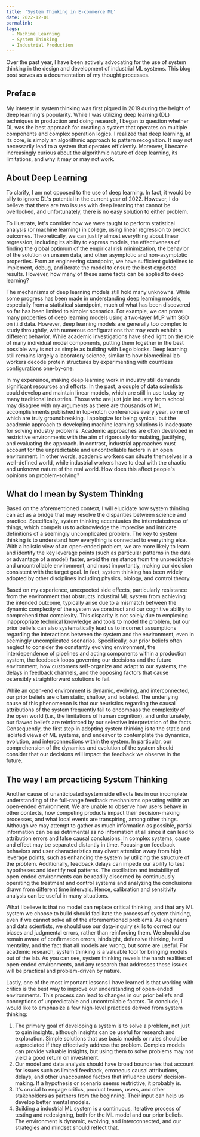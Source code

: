 ```yaml
---
title: 'System Thinking in E-commerce ML'
date: 2022-12-01
permalink: 
tags:
  - Machine Learning
  - System Thinking
  - Industrial Production
---
```


Over the past year, I have been actively advocating for the use of system thinking in the design and development of industrial ML systems. This blog post serves as a documentation of my thought processes.

## Preface

My interest in system thinking was first piqued in 2019 during the height of deep learning's popularity. While I was utilizing deep learning (DL) techniques in production and doing research, I began to question whether DL was the best approach for creating a system that operates on multiple components and complex operation logics. I realized that deep learning, at its core, is simply an algorithmic approach to pattern recognition. It may not necessarily lead to a system that operates efficiently. Moreover, I became increasingly curious about the algorithmic nature of deep learning, its limitations, and why it may or may not work.

## About Deep Learning 

To clarify, I am not opposed to the use of deep learning. In fact, it would be silly to ignore DL's potential in the current year of 2022. However, I do believe that there are two issues with deep learning that cannot be overlooked, and unfortunately, there is no easy solution to either problem.

To illustrate, let's consider how we were taught to perform statistical analysis (or machine learning) in college, using linear regression to predict outcomes. Theoretically, we can justify almost everything about linear regression, including its ability to express models, the effectiveness of finding the global optimum of the empirical risk minimization, the behavior of the solution on unseen data, and other asymptotic and non-asymptotic properties. From an engineering standpoint, we have sufficient guidelines to implement, debug, and iterate the model to ensure the best expected results. However, how many of these same facts can be applied to deep learning?

The mechanisms of deep learning models still hold many unknowns. While some progress has been made in understanding deep learning models, especially from a statistical standpoint, much of what has been discovered so far has been limited to simpler scenarios. For example, we can prove many properties of deep learning models using a two-layer MLP with SGD on i.i.d data. However, deep learning models are generally too complex to study throughtly, with numerous configurations that may each exhibit a different behavior. While academic investigations have shed light on the role of many individual model components, putting them together in the best possible way is not as simple as building with Lego blocks. Deep learning still remains largely a laboratory science, similar to how biomedical lab workers decode protein structures by experimenting with countless configurations one-by-one.

In my expereince, making deep learning work in industry still demands significant resources and efforts. In the past, a couple of data scientists could develop and maintain linear models, which are still in use today by many traditional industries.
Those who are just join industry from school may disagree with my arguments as there are thousands of ML accomplishments published in top-notch conferences every year, some of which are truly groundbreaking. I apologize for being synical, but the academic approach to developing machine learning solutions is inadequate for solving industry problems. Academic approaches are often developed in restrictive environments with the aim of rigorously formulating, justifying, and evaluating the approach. In contrast, industrial approaches must account for the unpredictable and uncontrollable factors in an open environment. In other words, academic workers can situate themselves in a well-defined world, while industrial workers have to deal with the chaotic and unknown nature of the real world. How does this affect people's opinions on problem-solving?



## What do I mean by System Thinking

Based on the aforementioned context, I will elucidate how system thinking can act as a bridge that may resolve the disparities between science and practice. Specifically, system thinking accentuates the interrelatedness of things, which compels us to acknowledge the imprecise and intricate definitions of a seemingly uncomplicated problem. 
The key to system thinking is to understand how everything is connected to everything else. With a holistic view of an open-ended problem, we are more likely to learn and identify the key leverage points (such as particular patterns in the data or advantage of a model) faster, avoid the resistance from the unpredictable and uncontrollable environment, and most importantly, making our decision consistent with the target goal. In fact, system thinking has been widely adopted by other disciplines including physics, biology, and control theory. 

Based on my experience, unexpected side effects, particularly resistance from the environment that obstructs industiral ML system from achieving the intended outcome, typically arise due to a mismatch between the dynamic complexity of the system we construct and our cognitive ability to comprehend that complexity. 
This disparity is not solely due to employing inappropriate technical knowledge and tools to model the problem, but our prior beliefs can also systematically lead us to incorrect assumptions regarding the interactions between the system and the environment, even in seemingly uncomplicated scenarios. Specifically, our prior beliefs often neglect to consider the constantly evolving environment, the interdependence of pipelines and acting components within a production system, the feedback loops governing our decisions and the future environment, how customers self-organize and adapt to our systems, the delays in feedback channels, and the opposing factors that cause ostensibly straightforward solutions to fail.


While an open-end environment is dynamic, evolving, and interconnected, our prior beliefs are often static, shallow, and isolated. 
The underlying cause of this phenomenon is that our heuristics regarding the causal attributions of the system frequently fail to encompass the complexity of the open world (i.e., the limitations of human cognition), and unfortunately, our flawed beliefs are reinforced by our selective interpretation of the facts. Consequently, the first step in adopting system thinking is to the static and isolated views of ML systems, and endeavor to contemplate the dynamics, evolution, and interconnections within the system. In particular, our comprehension of the dynamics and evolution of the system should consider that our decisions will impact the feedback we observe in the future.



## The way I am prcacticing System Thinking

Another cause of unanticipated system side effects lies in our incomplete understanding of the full-range feedback mechanisms operating within an open-ended environment. We are unable to observe how users behave in other contexts, how competing products impact their decision-making processes, and what local events are transpiring, among other things. Although we may attempt to gather as much information as possible, partial information can be as detrimental as no information at all since it can lead to attribution errors and false causal conclusions. In complex systems, cause and effect may be separated distantly in time. Focusing on feedback behaviors and user characteristics may divert attention away from high leverage points, such as enhancing the system by utilizing the structure of the problem. Additionally, feedback delays can impede our ability to test hypotheses and identify real patterns. The oscillation and instability of open-ended environments can be readily discerned by continuously operating the treatment and control systems and analyzing the conclusions drawn from different time intervals. Hence, calibration and sensitivity analysis can be useful in many situations.

What I believe is that no model can replace critical thinking, and that any ML system we choose to build should facilitate the process of system thinking, even if we cannot solve all of the aforementioned problems. As engineers and data scientists, we should use our data-inquiry skills to correct our biases and judgmental errors, rather than reinforcing them. We should also remain aware of confirmation errors, hindsight, defensive thinking, herd mentality, and the fact that all models are wrong, but some are useful. For academic research, system thinking is a valuable tool for bringing models out of the lab. As you can see, system thinking reveals the harsh realities of open-ended environments, and any research that addresses these issues will be practical and problem-driven by nature.


Lastly, one of the most important lessons I have learned is that working with critics is the best way to improve our understanding of open-ended environments. This process can lead to changes in our prior beliefs and conceptions of unpredictable and uncontrollable factors. To conclude, I would like to emphasize a few high-level practices derived from system thinking:
<ol>
<li>The primary goal of developing a system is to solve a problem, not just to gain insights, although insights can be useful for research and exploration. Simple solutions that use basic models or rules should be appreciated if they effectively address the problem. Complex models can provide valuable insights, but using them to solve problems may not yield a good return on investment.</li>
<li>Our model and data analysis should have broad boundaries that account for issues such as limited feedback, erroneous causal attributions, delays, and other unaccounted factors that influence users' decision-making. If a hypothesis or scenario seems restrictive, it probably is. </li>
<li>It's crucial to engage critics, product teams, users, and other stakeholders as partners from the beginning. Their input can help us develop better mental models.</li>
<li>Building a industrial ML system is a continuous, iterative process of testing and redesigning, both for the ML model and our prior beliefs. The environment is dynamic, evolving, and interconnected, and our strategies and mindset should reflect that.
</li>
</ol>